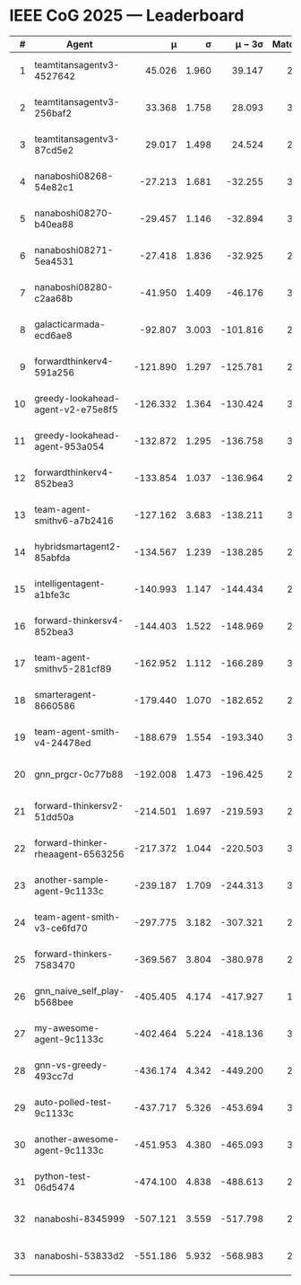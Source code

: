 # IEEE CoG 2025 — Leaderboard

| # | Agent | μ | σ | μ − 3σ | Matches | Updated |
|---:|---|---:|---:|---:|---:|---|
| 1 | teamtitansagentv3-4527642 | 45.026 | 1.960 | 39.147 | 2476 | 2025-09-01 16:26 |
| 2 | teamtitansagentv3-256baf2 | 33.368 | 1.758 | 28.093 | 3134 | 2025-09-01 16:26 |
| 3 | teamtitansagentv3-87cd5e2 | 29.017 | 1.498 | 24.524 | 2858 | 2025-09-01 16:26 |
| 4 | nanaboshi08268-54e82c1 | -27.213 | 1.681 | -32.255 | 3040 | 2025-09-01 16:26 |
| 5 | nanaboshi08270-b40ea88 | -29.457 | 1.146 | -32.894 | 3160 | 2025-09-01 16:26 |
| 6 | nanaboshi08271-5ea4531 | -27.418 | 1.836 | -32.925 | 2720 | 2025-09-01 16:26 |
| 7 | nanaboshi08280-c2aa68b | -41.950 | 1.409 | -46.176 | 3160 | 2025-09-01 16:26 |
| 8 | galacticarmada-ecd6ae8 | -92.807 | 3.003 | -101.816 | 2920 | 2025-09-01 16:26 |
| 9 | forwardthinkerv4-591a256 | -121.890 | 1.297 | -125.781 | 2312 | 2025-09-01 16:26 |
| 10 | greedy-lookahead-agent-v2-e75e8f5 | -126.332 | 1.364 | -130.424 | 3348 | 2025-09-01 16:26 |
| 11 | greedy-lookahead-agent-953a054 | -132.872 | 1.295 | -136.758 | 3248 | 2025-09-01 16:26 |
| 12 | forwardthinkerv4-852bea3 | -133.854 | 1.037 | -136.964 | 2525 | 2025-09-01 16:26 |
| 13 | team-agent-smithv6-a7b2416 | -127.162 | 3.683 | -138.211 | 3240 | 2025-09-01 16:26 |
| 14 | hybridsmartagent2-85abfda | -134.567 | 1.239 | -138.285 | 2318 | 2025-09-01 16:26 |
| 15 | intelligentagent-a1bfe3c | -140.993 | 1.147 | -144.434 | 2651 | 2025-09-01 16:26 |
| 16 | forward-thinkersv4-852bea3 | -144.403 | 1.522 | -148.969 | 2163 | 2025-09-01 16:26 |
| 17 | team-agent-smithv5-281cf89 | -162.952 | 1.112 | -166.289 | 3000 | 2025-09-01 16:26 |
| 18 | smarteragent-8660586 | -179.440 | 1.070 | -182.652 | 2439 | 2025-09-01 16:26 |
| 19 | team-agent-smith-v4-24478ed | -188.679 | 1.554 | -193.340 | 3080 | 2025-09-01 16:26 |
| 20 | gnn_prgcr-0c77b88 | -192.008 | 1.473 | -196.425 | 2420 | 2025-09-01 16:26 |
| 21 | forward-thinkersv2-51dd50a | -214.501 | 1.697 | -219.593 | 2514 | 2025-09-01 16:26 |
| 22 | forward-thinker-rheaagent-6563256 | -217.372 | 1.044 | -220.503 | 3174 | 2025-09-01 16:26 |
| 23 | another-sample-agent-9c1133c | -239.187 | 1.709 | -244.313 | 3200 | 2025-09-01 16:26 |
| 24 | team-agent-smith-v3-ce6fd70 | -297.775 | 3.182 | -307.321 | 2680 | 2025-09-01 16:26 |
| 25 | forward-thinkers-7583470 | -369.567 | 3.804 | -380.978 | 2840 | 2025-09-01 16:26 |
| 26 | gnn_naive_self_play-b568bee | -405.405 | 4.174 | -417.927 | 1820 | 2025-09-01 16:26 |
| 27 | my-awesome-agent-9c1133c | -402.464 | 5.224 | -418.136 | 3100 | 2025-09-01 16:26 |
| 28 | gnn-vs-greedy-493cc7d | -436.174 | 4.342 | -449.200 | 2580 | 2025-09-01 16:26 |
| 29 | auto-polled-test-9c1133c | -437.717 | 5.326 | -453.694 | 3280 | 2025-09-01 16:26 |
| 30 | another-awesome-agent-9c1133c | -451.953 | 4.380 | -465.093 | 3120 | 2025-09-01 16:26 |
| 31 | python-test-06d5474 | -474.100 | 4.838 | -488.613 | 2400 | 2025-09-01 16:26 |
| 32 | nanaboshi-8345999 | -507.121 | 3.559 | -517.798 | 2660 | 2025-09-01 16:26 |
| 33 | nanaboshi-53833d2 | -551.186 | 5.932 | -568.983 | 2860 | 2025-09-01 16:26 |
